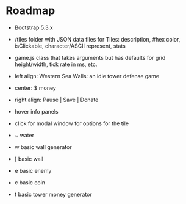 # Roadmap

- Bootstrap 5.3.x
- /tiles folder with JSON data files for Tiles: description, #hex color, isClickable, character/ASCII represent, stats
- game.js class that takes arguments but has defaults for grid height/width, tick rate in ms, etc.

- left align: Western Sea Walls: an idle tower defense game
- center: $ money
- right align: Pause | Save | Donate

- hover info panels
- click for modal window for options for the tile

- ~ water
- w basic wall generator
- [ basic wall
- e basic enemy
- c basic coin
- t basic tower money generator
